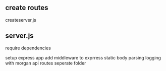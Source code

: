 
## create routes
createserver.js


## server.js
require dependencies

setup express app
add middleware to exprress static body parsing logging with morgan
api routes seperate folder
